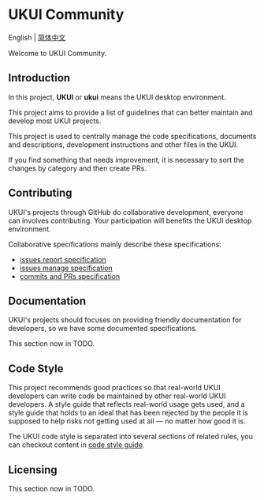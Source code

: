 # UKUI Community

English | [简体中文](./README_zh_CN.md)

Welcome to UKUI Community.

## Introduction

In this project, **UKUI** or **ukui** means the UKUI desktop environment.

This project aims to provide a list of guidelines that can better maintain and develop most UKUI projects.

This project is used to centrally manage the code specifications, documents and descriptions, development instructions and other files in the UKUI.  

If you find something that needs improvement, it is necessary to sort the changes by category and then create PRs.

## Contributing

UKUI's projects through GitHub do collaborative development, everyone can involves contributing. Your participation will benefits the UKUI desktop environment.

Collaborative specifications mainly describe these specifications:

* [issues report specification]()
* [issues manage specification](./zh_CN/issue_manage.md)
* [commits and PRs specification]()

## Documentation

UKUI's projects should focuses on providing friendly documentation for developers, so we have some documented specifications.

This section now in TODO.

## Code Style

This project recommends good practices so that real-world UKUI developers can write code be maintained by other real-world UKUI developers. A style guide that reflects real-world usage gets used, and a style guide that holds to an ideal that has been rejected by the people it is supposed to help risks not getting used at all — no matter how good it is.

The UKUI code style is separated into several sections of related rules, you can checkout content in [code style guide]().

## Licensing

This section now in TODO.